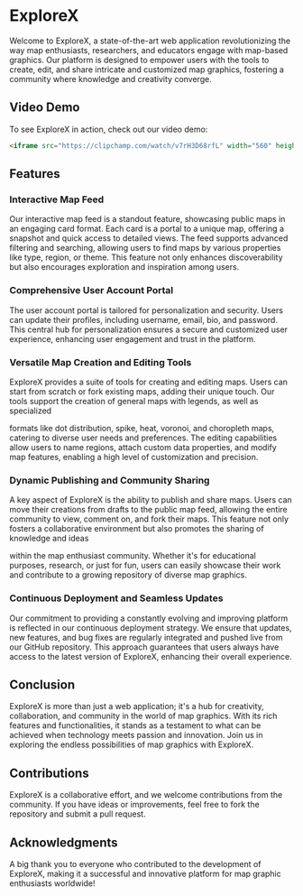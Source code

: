 # ExploreX

Welcome to ExploreX, a state-of-the-art web application revolutionizing the way map enthusiasts, researchers, and educators engage with map-based graphics. Our platform is designed to empower users with the tools to create, edit, and share intricate and customized map graphics, fostering a community where knowledge and creativity converge.

## Video Demo

To see ExploreX in action, check out our video demo:

```html
<iframe src="https://clipchamp.com/watch/v7rH3D68rfL" width="560" height="315" frameborder="0" allowfullscreen></iframe>
```

## Features

### Interactive Map Feed
Our interactive map feed is a standout feature, showcasing public maps in an engaging card format. Each card is a portal to a unique map, offering a snapshot and quick access to detailed views. The feed supports advanced filtering and searching, allowing users to find maps by various properties like type, region, or theme. This feature not only enhances discoverability but also encourages exploration and inspiration among users.

### Comprehensive User Account Portal
The user account portal is tailored for personalization and security. Users can update their profiles, including username, email, bio, and password. This central hub for personalization ensures a secure and customized user experience, enhancing user engagement and trust in the platform.

### Versatile Map Creation and Editing Tools
ExploreX provides a suite of tools for creating and editing maps. Users can start from scratch or fork existing maps, adding their unique touch. Our tools support the creation of general maps with legends, as well as specialized

formats like dot distribution, spike, heat, voronoi, and choropleth maps, catering to diverse user needs and preferences. The editing capabilities allow users to name regions, attach custom data properties, and modify map features, enabling a high level of customization and precision.

### Dynamic Publishing and Community Sharing
A key aspect of ExploreX is the ability to publish and share maps. Users can move their creations from drafts to the public map feed, allowing the entire community to view, comment on, and fork their maps. This feature not only fosters a collaborative environment but also promotes the sharing of knowledge and ideas

within the map enthusiast community. Whether it's for educational purposes, research, or just for fun, users can easily showcase their work and contribute to a growing repository of diverse map graphics.

### Continuous Deployment and Seamless Updates
Our commitment to providing a constantly evolving and improving platform is reflected in our continuous deployment strategy. We ensure that updates, new features, and bug fixes are regularly integrated and pushed live from our GitHub repository. This approach guarantees that users always have access to the latest version of ExploreX, enhancing their overall experience.

## Conclusion

ExploreX is more than just a web application; it's a hub for creativity, collaboration, and community in the world of map graphics. With its rich features and functionalities, it stands as a testament to what can be achieved when technology meets passion and innovation. Join us in exploring the endless possibilities of map graphics with ExploreX.

## Contributions

ExploreX is a collaborative effort, and we welcome contributions from the community. If you have ideas or improvements, feel free to fork the repository and submit a pull request.

## Acknowledgments

A big thank you to everyone who contributed to the development of ExploreX, making it a successful and innovative platform for map graphic enthusiasts worldwide!
